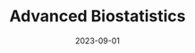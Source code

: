 ---
title: "Advanced Biostatistics"
collection: teaching
type: "Teaching assistant"
permalink: /teaching/2023-fall
venue: "Peking Univeristy"
date: 2023-09-01
---
